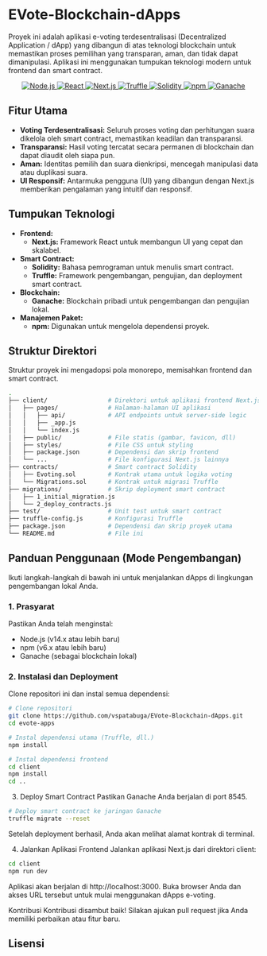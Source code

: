 # EVote-Blockchain-dApps

Proyek ini adalah aplikasi e-voting terdesentralisasi (Decentralized Application / dApp) yang dibangun di atas teknologi blockchain untuk memastikan proses pemilihan yang transparan, aman, dan tidak dapat dimanipulasi. Aplikasi ini menggunakan tumpukan teknologi modern untuk frontend dan smart contract.

<p align="center">
  <a href="https://nodejs.org/en/">
    <img src="https://img.shields.io/badge/Node.js-339933?style=for-the-badge&logo=nodedotjs&logoColor=white" alt="Node.js">
  </a>
  <a href="https://reactjs.org/">
    <img src="https://img.shields.io/badge/React-61DAFB?style=for-the-badge&logo=react&logoColor=black" alt="React">
  </a>
  <a href="https://nextjs.org/">
    <img src="https://img.shields.io/badge/Next.js-000000?style=for-the-badge&logo=nextdotjs&logoColor=white" alt="Next.js">
  </a>
  <a href="https://www.trufflesuite.com/">
    <img src="https://img.shields.io/badge/Truffle-238A4F?style=for-the-badge&logo=truffle&logoColor=white" alt="Truffle">
  </a>
  <a href="https://www.soliditylang.org/">
    <img src="https://img.shields.io/badge/Solidity-363636?style=for-the-badge&logo=solidity&logoColor=white" alt="Solidity">
  </a>
  <a href="https://www.npmjs.com/">
    <img src="https://img.shields.io/badge/npm-CB3837?style=for-the-badge&logo=npm&logoColor=white" alt="npm">
  </a>
  <a href="https://www.ganache.com/">
    <img src="https://img.shields.io/badge/Ganache-F7B606?style=for-the-badge&logo=ganache&logoColor=black" alt="Ganache">
  </a>
</p>

## Fitur Utama

- **Voting Terdesentralisasi:** Seluruh proses voting dan perhitungan suara dikelola oleh smart contract, memastikan keadilan dan transparansi.
- **Transparansi:** Hasil voting tercatat secara permanen di blockchain dan dapat diaudit oleh siapa pun.
- **Aman:** Identitas pemilih dan suara dienkripsi, mencegah manipulasi data atau duplikasi suara.
- **UI Responsif:** Antarmuka pengguna (UI) yang dibangun dengan Next.js memberikan pengalaman yang intuitif dan responsif.

## Tumpukan Teknologi

* **Frontend:**
    * **Next.js:** Framework React untuk membangun UI yang cepat dan skalabel.
* **Smart Contract:**
    * **Solidity:** Bahasa pemrograman untuk menulis smart contract.
    * **Truffle:** Framework pengembangan, pengujian, dan deployment smart contract.
* **Blockchain:**
    * **Ganache:** Blockchain pribadi untuk pengembangan dan pengujian lokal.
* **Manajemen Paket:**
    * **npm:** Digunakan untuk mengelola dependensi proyek.

## Struktur Direktori

Struktur proyek ini mengadopsi pola monorepo, memisahkan frontend dan smart contract.
```bash
.
├── client/                 # Direktori untuk aplikasi frontend Next.js
│   ├── pages/              # Halaman-halaman UI aplikasi
│   │   ├── api/            # API endpoints untuk server-side logic
│   │   ├── _app.js
│   │   └── index.js
│   ├── public/             # File statis (gambar, favicon, dll)
│   ├── styles/             # File CSS untuk styling
│   ├── package.json        # Dependensi dan skrip frontend
│   └── ...                 # File konfigurasi Next.js lainnya
├── contracts/              # Smart contract Solidity
│   ├── Evoting.sol         # Kontrak utama untuk logika voting
│   └── Migrations.sol      # Kontrak untuk migrasi Truffle
├── migrations/             # Skrip deployment smart contract
│   ├── 1_initial_migration.js
│   └── 2_deploy_contracts.js
├── test/                   # Unit test untuk smart contract
├── truffle-config.js       # Konfigurasi Truffle
├── package.json            # Dependensi dan skrip proyek utama
└── README.md               # File ini
```
## Panduan Penggunaan (Mode Pengembangan)

Ikuti langkah-langkah di bawah ini untuk menjalankan dApps di lingkungan pengembangan lokal Anda.

### 1. Prasyarat

Pastikan Anda telah menginstal:
* Node.js (v14.x atau lebih baru)
* npm (v6.x atau lebih baru)
* Ganache (sebagai blockchain lokal)

### 2. Instalasi dan Deployment

Clone repositori ini dan instal semua dependensi:

```bash
# Clone repositori
git clone https://github.com/vspatabuga/EVote-Blockchain-dApps.git
cd evote-apps

# Instal dependensi utama (Truffle, dll.)
npm install

# Instal dependensi frontend
cd client
npm install
cd ..
```
3. Deploy Smart Contract
Pastikan Ganache Anda berjalan di port 8545.
```bash
# Deploy smart contract ke jaringan Ganache
truffle migrate --reset
```
Setelah deployment berhasil, Anda akan melihat alamat kontrak di terminal.

4. Jalankan Aplikasi Frontend
Jalankan aplikasi Next.js dari direktori client:
```bash
cd client
npm run dev
```
Aplikasi akan berjalan di http://localhost:3000. Buka browser Anda dan akses URL tersebut untuk mulai menggunakan dApps e-voting.

Kontribusi
Kontribusi disambut baik! Silakan ajukan pull request jika Anda memiliki perbaikan atau fitur baru.

Lisensi
-

